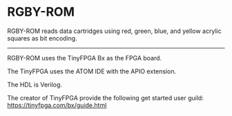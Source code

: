 # RGBY-ROM

RGBY-ROM reads data cartridges using red, green, blue, and yellow acrylic squares as bit encoding.

***

RGBY-ROM uses the TinyFPGA Bx as the FPGA board.

The TinyFPGA uses the ATOM IDE with the APIO extension.

The HDL is Verilog.

The creator of TinyFPGA provide the following get started user guild: https://tinyfpga.com/bx/guide.html
